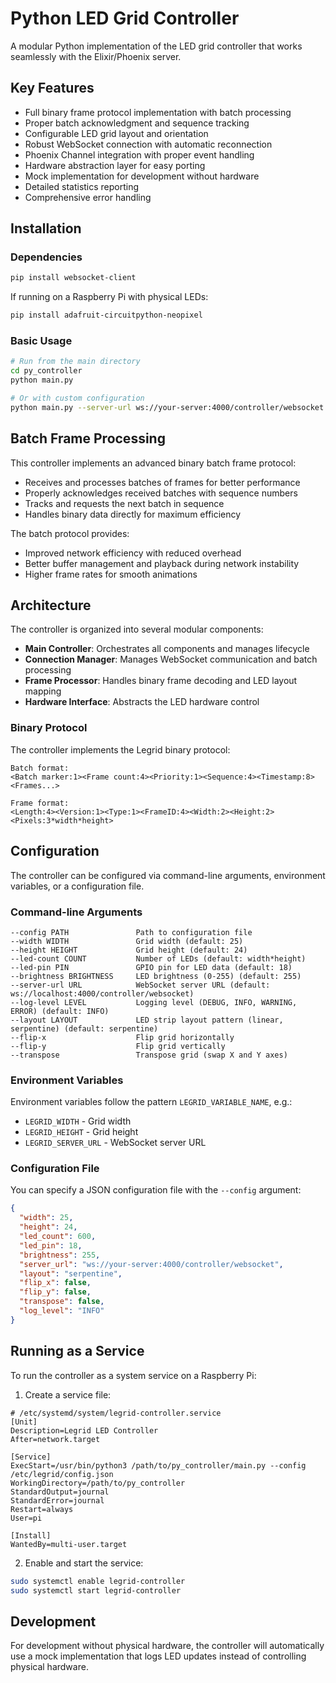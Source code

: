 # Python LED Grid Controller

A modular Python implementation of the LED grid controller that works seamlessly with the Elixir/Phoenix server.

## Key Features

- Full binary frame protocol implementation with batch processing
- Proper batch acknowledgment and sequence tracking
- Configurable LED grid layout and orientation
- Robust WebSocket connection with automatic reconnection
- Phoenix Channel integration with proper event handling
- Hardware abstraction layer for easy porting
- Mock implementation for development without hardware
- Detailed statistics reporting
- Comprehensive error handling

## Installation

### Dependencies

```bash
pip install websocket-client
```

If running on a Raspberry Pi with physical LEDs:

```bash
pip install adafruit-circuitpython-neopixel
```

### Basic Usage

```bash
# Run from the main directory
cd py_controller
python main.py

# Or with custom configuration
python main.py --server-url ws://your-server:4000/controller/websocket --width 25 --height 24
```

## Batch Frame Processing

This controller implements an advanced binary batch frame protocol:

- Receives and processes batches of frames for better performance
- Properly acknowledges received batches with sequence numbers
- Tracks and requests the next batch in sequence
- Handles binary data directly for maximum efficiency

The batch protocol provides:

- Improved network efficiency with reduced overhead
- Better buffer management and playback during network instability
- Higher frame rates for smooth animations

## Architecture

The controller is organized into several modular components:

- **Main Controller**: Orchestrates all components and manages lifecycle
- **Connection Manager**: Manages WebSocket communication and batch processing
- **Frame Processor**: Handles binary frame decoding and LED layout mapping
- **Hardware Interface**: Abstracts the LED hardware control

### Binary Protocol

The controller implements the Legrid binary protocol:

```
Batch format:
<Batch marker:1><Frame count:4><Priority:1><Sequence:4><Timestamp:8><Frames...>

Frame format:
<Length:4><Version:1><Type:1><FrameID:4><Width:2><Height:2><Pixels:3*width*height>
```

## Configuration

The controller can be configured via command-line arguments, environment variables, or a configuration file.

### Command-line Arguments

```
--config PATH               Path to configuration file
--width WIDTH               Grid width (default: 25)
--height HEIGHT             Grid height (default: 24)
--led-count COUNT           Number of LEDs (default: width*height)
--led-pin PIN               GPIO pin for LED data (default: 18)
--brightness BRIGHTNESS     LED brightness (0-255) (default: 255)
--server-url URL            WebSocket server URL (default: ws://localhost:4000/controller/websocket)
--log-level LEVEL           Logging level (DEBUG, INFO, WARNING, ERROR) (default: INFO)
--layout LAYOUT             LED strip layout pattern (linear, serpentine) (default: serpentine)
--flip-x                    Flip grid horizontally
--flip-y                    Flip grid vertically
--transpose                 Transpose grid (swap X and Y axes)
```

### Environment Variables

Environment variables follow the pattern `LEGRID_VARIABLE_NAME`, e.g.:

- `LEGRID_WIDTH` - Grid width
- `LEGRID_HEIGHT` - Grid height
- `LEGRID_SERVER_URL` - WebSocket server URL

### Configuration File

You can specify a JSON configuration file with the `--config` argument:

```json
{
  "width": 25,
  "height": 24,
  "led_count": 600,
  "led_pin": 18,
  "brightness": 255,
  "server_url": "ws://your-server:4000/controller/websocket",
  "layout": "serpentine",
  "flip_x": false,
  "flip_y": false,
  "transpose": false,
  "log_level": "INFO"
}
```

## Running as a Service

To run the controller as a system service on a Raspberry Pi:

1. Create a service file:

```
# /etc/systemd/system/legrid-controller.service
[Unit]
Description=Legrid LED Controller
After=network.target

[Service]
ExecStart=/usr/bin/python3 /path/to/py_controller/main.py --config /etc/legrid/config.json
WorkingDirectory=/path/to/py_controller
StandardOutput=journal
StandardError=journal
Restart=always
User=pi

[Install]
WantedBy=multi-user.target
```

2. Enable and start the service:

```bash
sudo systemctl enable legrid-controller
sudo systemctl start legrid-controller
```

## Development

For development without physical hardware, the controller will automatically use a mock implementation that logs LED updates instead of controlling physical hardware.
